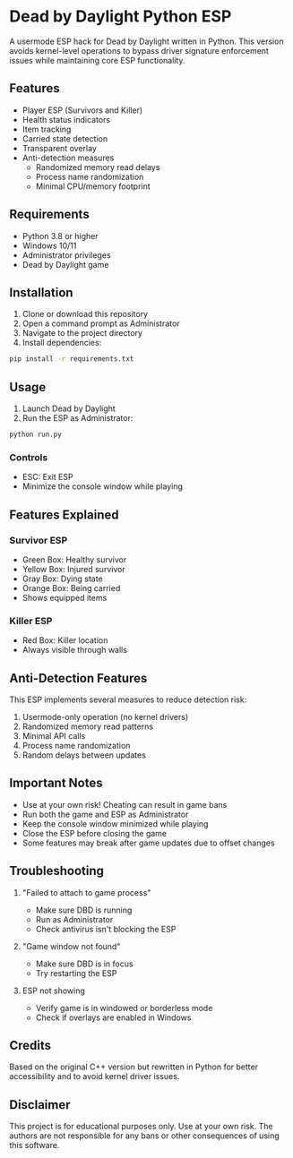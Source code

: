 # Dead by Daylight Python ESP

A usermode ESP hack for Dead by Daylight written in Python. This version avoids kernel-level operations to bypass driver signature enforcement issues while maintaining core ESP functionality.

## Features

- Player ESP (Survivors and Killer)
- Health status indicators
- Item tracking
- Carried state detection
- Transparent overlay
- Anti-detection measures
  - Randomized memory read delays
  - Process name randomization
  - Minimal CPU/memory footprint

## Requirements

- Python 3.8 or higher
- Windows 10/11
- Administrator privileges
- Dead by Daylight game

## Installation

1. Clone or download this repository
2. Open a command prompt as Administrator
3. Navigate to the project directory
4. Install dependencies:
```bash
pip install -r requirements.txt
```

## Usage

1. Launch Dead by Daylight
2. Run the ESP as Administrator:
```bash
python run.py
```

### Controls
- ESC: Exit ESP
- Minimize the console window while playing

## Features Explained

### Survivor ESP
- Green Box: Healthy survivor
- Yellow Box: Injured survivor
- Gray Box: Dying state
- Orange Box: Being carried
- Shows equipped items

### Killer ESP
- Red Box: Killer location
- Always visible through walls

## Anti-Detection Features

This ESP implements several measures to reduce detection risk:

1. Usermode-only operation (no kernel drivers)
2. Randomized memory read patterns
3. Minimal API calls
4. Process name randomization
5. Random delays between updates

## Important Notes

- Use at your own risk! Cheating can result in game bans
- Run both the game and ESP as Administrator
- Keep the console window minimized while playing
- Close the ESP before closing the game
- Some features may break after game updates due to offset changes

## Troubleshooting

1. "Failed to attach to game process"
   - Make sure DBD is running
   - Run as Administrator
   - Check antivirus isn't blocking the ESP

2. "Game window not found"
   - Make sure DBD is in focus
   - Try restarting the ESP

3. ESP not showing
   - Verify game is in windowed or borderless mode
   - Check if overlays are enabled in Windows

## Credits

Based on the original C++ version but rewritten in Python for better accessibility and to avoid kernel driver issues.

## Disclaimer

This project is for educational purposes only. Use at your own risk. The authors are not responsible for any bans or other consequences of using this software.
